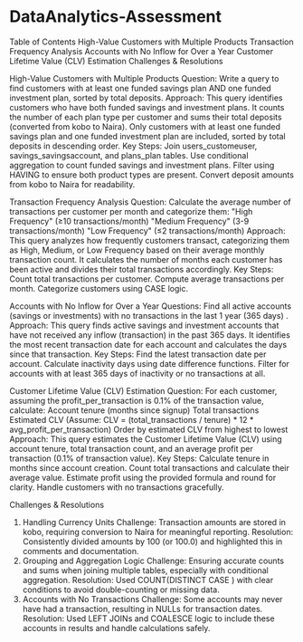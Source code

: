 # DataAnalytics-Assessment

Table of Contents
High-Value Customers with Multiple Products
Transaction Frequency Analysis
Accounts with No Inflow for Over a Year
Customer Lifetime Value (CLV) Estimation
Challenges & Resolutions

High-Value Customers with Multiple Products
Question: 
Write a query to find customers with at least one funded savings plan AND one funded investment plan, sorted by total deposits.
Approach:
This query identifies customers who have both funded savings and investment plans. It counts the number of each plan type per customer and sums their total deposits (converted from kobo to Naira). Only customers with at least one funded savings plan and one funded investment plan are included, sorted by total deposits in descending order.
Key Steps:
Join users_customeuser, savings_savingsaccount, and plans_plan tables.
Use conditional aggregation to count funded savings and investment plans.
Filter using HAVING to ensure both product types are present.
Convert deposit amounts from kobo to Naira for readability.

Transaction Frequency Analysis
Question:
Calculate the average number of transactions per customer per month and categorize them:
"High Frequency" (≥10 transactions/month)
"Medium Frequency" (3-9 transactions/month)
"Low Frequency" (≤2 transactions/month)
Approach:
This query analyzes how frequently customers transact, categorizing them as High, Medium, or Low Frequency based on their average monthly transaction count. It calculates the number of months each customer has been active and divides their total transactions accordingly.
Key Steps:
Count total transactions per customer.
Compute average transactions per month.
Categorize customers using CASE logic.

Accounts with No Inflow for Over a Year
Questions: 
Find all active accounts (savings or investments) with no transactions in the last 1 year (365 days) .
Approach:
This query finds active savings and investment accounts that have not received any inflow (transaction) in the past 365 days. It identifies the most recent transaction date for each account and calculates the days since that transaction.
Key Steps:
Find the latest transaction date per account.
Calculate inactivity days using date difference functions.
Filter for accounts with at least 365 days of inactivity or no transactions at all.

Customer Lifetime Value (CLV) Estimation
Question:
For each customer, assuming the profit_per_transaction is 0.1% of the transaction value, calculate:
Account tenure (months since signup)
Total transactions
Estimated CLV (Assume: CLV = (total_transactions / tenure) * 12 * avg_profit_per_transaction)
Order by estimated CLV from highest to lowest
Approach:
This query estimates the Customer Lifetime Value (CLV) using account tenure, total transaction count, and an average profit per transaction (0.1% of transaction value). 
Key Steps:
Calculate tenure in months since account creation.
Count total transactions and calculate their average value.
Estimate profit using the provided formula and round for clarity.
Handle customers with no transactions gracefully.

Challenges & Resolutions
1. Handling Currency Units
Challenge: Transaction amounts are stored in kobo, requiring conversion to Naira for meaningful reporting.
Resolution: Consistently divided amounts by 100 (or 100.0) and highlighted this in comments and documentation.
3. Grouping and Aggregation Logic
Challenge: Ensuring accurate counts and sums when joining multiple tables, especially with conditional aggregation.
Resolution: Used COUNT(DISTINCT CASE ) with clear conditions to avoid double-counting or missing data.
4. Accounts with No Transactions
Challenge: Some accounts may never have had a transaction, resulting in NULLs for transaction dates.
Resolution: Used LEFT JOINs and COALESCE logic to include these accounts in results and handle calculations safely.


